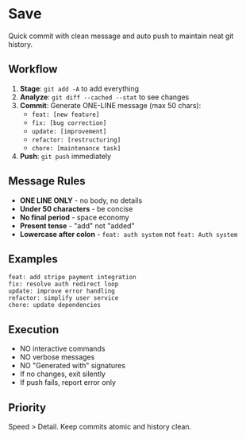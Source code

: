 # Save

Quick commit with clean message and auto push to maintain neat git history.

## Workflow

1. **Stage**: `git add -A` to add everything
2. **Analyze**: `git diff --cached --stat` to see changes
3. **Commit**: Generate ONE-LINE message (max 50 chars):
   - `feat: [new feature]`
   - `fix: [bug correction]`
   - `update: [improvement]`
   - `refactor: [restructuring]`
   - `chore: [maintenance task]`
4. **Push**: `git push` immediately

## Message Rules

- **ONE LINE ONLY** - no body, no details
- **Under 50 characters** - be concise
- **No final period** - space economy
- **Present tense** - "add" not "added"
- **Lowercase after colon** - `feat: auth system` not `feat: Auth system`

## Examples

```
feat: add stripe payment integration
fix: resolve auth redirect loop
update: improve error handling
refactor: simplify user service
chore: update dependencies
```

## Execution

- NO interactive commands
- NO verbose messages
- NO "Generated with" signatures
- If no changes, exit silently
- If push fails, report error only

## Priority

Speed > Detail. Keep commits atomic and history clean.
